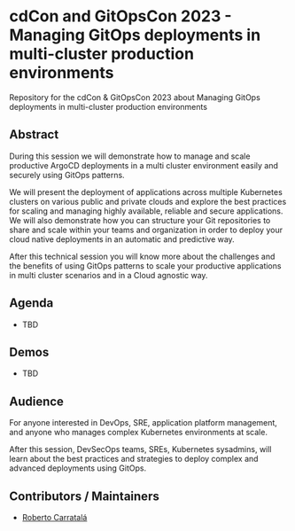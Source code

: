 # cdCon and GitOpsCon 2023 - Managing GitOps deployments in multi-cluster production environments

Repository for the cdCon & GitOpsCon 2023 about Managing GitOps deployments in multi-cluster production environments

## Abstract

During this session we will demonstrate how to manage and scale productive ArgoCD deployments in a multi cluster environment easily and securely using GitOps patterns.

We will present the deployment of applications across multiple Kubernetes clusters on various public and private clouds and explore the best practices for scaling and managing highly available, reliable and secure applications. We will also demonstrate how you can structure your Git repositories to share and scale within your teams and organization in order to deploy your cloud native deployments in an automatic and predictive way.

After this technical session you will know more about the challenges and the benefits of using GitOps patterns to scale your productive applications in multi cluster scenarios and in a Cloud agnostic way.

## Agenda

* TBD

## Demos

* TBD

## Audience

For anyone interested in DevOps, SRE, application platform management, and anyone who manages complex Kubernetes environments at scale.

After this session, DevSecOps teams, SREs, Kubernetes sysadmins, will learn about the best practices and strategies to deploy complex and advanced deployments using GitOps.

## Contributors / Maintainers

* [Roberto Carratalá](github.com/rcarrata)